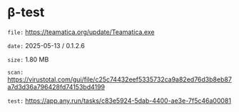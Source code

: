 β-test
=============

`file:` https://teamatica.org/update/Teamatica.exe

`date:` 2025-05-13 / 0.1.2.6

`size:` 1.80 MB

`scan:` https://virustotal.com/gui/file/c25c74432eef5335732ca9a82ed76d3b8eb87a7d3d36a796428fd74153bd4199

`test:` https://app.any.run/tasks/c83e5924-5dab-4400-ae3e-7f5c46a00081
